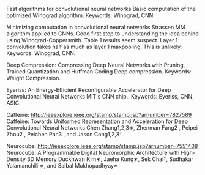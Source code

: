 Fast algorithms for convolutional neural networks
Basic computation of the optimized Winograd algorithm.
Keywords: Winograd, CNN.

Minimizing computation in convolutional neural networks
Strassen MM algorithm applied to CNNs. Good first step to understanding the idea behind using Winograd-Coppersmith.
Table 1 results seem suspect. Layer 1 convolution takes half as much as layer 1 maxpooling. This is unlikely.
Keywords: Winograd, CNN.

Deep Compression: Compressing Deep Neural Networks with Pruning, Trained Quantization and Huffman Coding
Deep compression.
Keywords: Weight Compression.

Eyeriss: An Energy-Efficient Reconfigurable Accelerator for Deep Convolutional Neural Networks
MIT's CNN chip..
Keywords: Eyeriss, CNN, ASIC.

Caffeine: http://ieeexplore.ieee.org/stamp/stamp.jsp?arnumber=7827589
Caffeine: Towards Uniformed Representation and Acceleration for Deep Convolutional Neural Networks
Chen Zhang1,2,3∗, Zhenman Fang2 , Peipei Zhou2 , Peichen Pan3 , and Jason Cong1,2,3†

Neurocube: http://ieeexplore.ieee.org/stamp/stamp.jsp?arnumber=7551408
Neurocube: A Programmable Digital Neuromorphic Architecture with High-Density 3D Memory
Duckhwan Kim∗, Jaeha Kung∗, Sek Chai†, Sudhakar Yalamanchili ∗, and Saibal Mukhopadhyay∗
